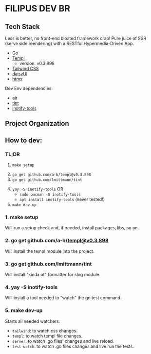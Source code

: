 # FILIPUS DEV BR

## Tech Stack

Less is better, no front-end bloated framework crap!
Pure juice of SSR (serve side reendering) with a RESTful Hypermedia-Driven App.

- Go
- [Templ](https://templ.guide])
  - version: v0.3.898
- [Tailwind CSS](https://tailwindcss.com/docs/installation/tailwind-cli)
- [daisyUI](https://daisyui.com/docs/install/cli/)
- [htmx](https://htmx.org/)

Dev Env dependencies:

- [air](https://github.com/air-verse/air)
- [tint](https://github.com/lmittmann/tint)
- [inotify-tools](https://github.com/inotify-tools/inotify-tools)

## Project Organization

## How to dev:

### TL;DR

1. `make setup`
<!-- TODO:  Check how to do it in a more elegant way
            Include into Makefile?
-->
2. `go get github.com/a-h/templ@v0.3.898`
3. `go get github.com/lmittmann/tint`
<!-- TODO:  Make it more "ubuntu" friendly
            Not everyone uses Arch Linux - what a shame!
            Include into Makefile?
-->
4. `yay -S inotify-tools` OR
   - `sudo pacman -S inotify-tools`
   - `apt install inotify-tools` (never tested!)
5. `make dev-up`

### 1. make setup

Will run a setup check and, if needed, install packages, libs, so on.

### 2. go get github.com/a-h/templ@v0.3.898

Will install the templ module into the project.

### 3. go get github.com/lmittmann/tint

Will install "kinda of" formatter for slog module.

### 4. yay -S inotify-tools

Will install a tool needed to "watch" the go test command.

### 5. make dev-up

Starts all needed watchers:

- `tailwind`: to watch css changes.
- `templ`: to watch templ file changes.
- `server`: to watch .go files' changes and live reload.
- `test-watch`: to watch .go files changes and live run the tests.
